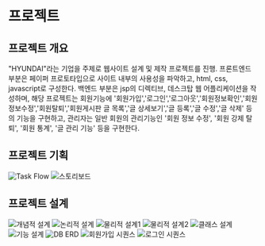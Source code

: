 # 프로젝트
## 프로젝트 개요
"HYUNDAI"라는 기업을 주제로 웹사이트 설계 및 제작 프로젝트를 진행.
프론트엔드 부분은 페이퍼 프로토타입으로 사이트 내부의 사용성을 파악하고, html, css, javascript로 구성한다.
백엔드 부분은 jsp의 디렉티브, 데스크탑 웹 어플리케이션을 작성하며, 해당 프로젝트는 회원기능에 '회원가입','로그인','로그아웃','회원정보확인','회원정보수정','회원탈퇴','회원게시판 글 목록','글 상세보기','글 등록','글 수정','글 삭제' 등의 기능을 구현하고,
관리자는 일반 회원의 관리기능인 '회원 정보 수정', '회원 강제 탈퇴', '회원 통계', '글 관리 기능' 등을 구현한다.

## 프로젝트 기획
![Task Flow](./img/database2/taskFlow.png "Task Flow")
![스토리보드](./img/database2/WebStoryBoard1.png "스토리보드")

## 프로젝트 설계
![개념적 설계](./img/database1/pro1_01.png "개념적 설계")
![논리적 설계](./img/database1/pro1_02.png "논리적 설계")
![물리적 설계1](./img/database1/pro1_03.png "물리적 설계1")
![물리적 설계2](./img/database1/pro1_04.png "물리적 설계2")
![클래스 설계](./img/database1/pro1_05.png "클래스 설계")
![기능 설계](./img/database1/pro1_06.png "기능 설계")
![DB ERD](./img/database1/pro1_07.png "DB ERD")
![회원가입 시퀀스](./img/database1/pro1_08.png "회원가입 시퀀스")
![로그인 시퀀스](./img/database1/pro1_09.png "로그인 시퀀스")